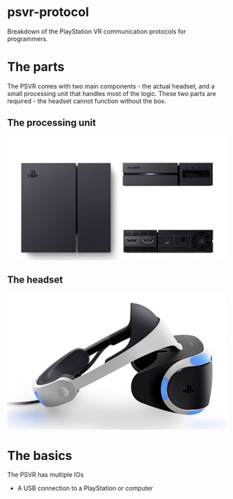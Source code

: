 # psvr-protocol

Breakdown of the PlayStation VR communication protocols for programmers.

# The parts

The PSVR comes with two main components - the actual headset, and a small
processing unit that handles most of the logic. These two parts are required -
the headset cannot function without the box.

## The processing unit

![psvr processing unit](res/images/psvr-processing-unit.jpg)

## The headset

![psvr headset](res/images/psvr-headset.jpg)

# The basics

The PSVR has multiple IOs

* A USB connection to a PlayStation or computer


